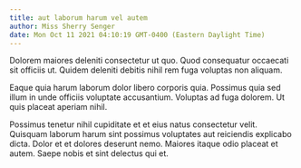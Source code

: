 ```yaml
---
title: aut laborum harum vel autem
author: Miss Sherry Senger
date: Mon Oct 11 2021 04:10:19 GMT-0400 (Eastern Daylight Time)
---
```

Dolorem maiores deleniti consectetur ut quo. Quod consequatur occaecati sit officiis ut. Quidem deleniti debitis nihil rem fuga voluptas non aliquam.

 Eaque quia harum laborum dolor libero corporis quia. Possimus quia sed illum in unde officiis voluptate accusantium. Voluptas ad fuga dolorem. Ut quis placeat aperiam nihil.

 Possimus tenetur nihil cupiditate et et eius natus consectetur velit. Quisquam laborum harum sint possimus voluptates aut reiciendis explicabo dicta. Dolor et et dolores deserunt nemo. Maiores itaque odio placeat et autem. Saepe nobis et sint delectus qui et.
